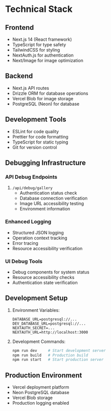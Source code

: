 # Technical Stack

## Frontend
- Next.js 14 (React framework)
- TypeScript for type safety
- TailwindCSS for styling
- NextAuth.js for authentication
- Next/Image for image optimization

## Backend
- Next.js API routes
- Drizzle ORM for database operations
- Vercel Blob for image storage
- PostgreSQL (Neon) for database

## Development Tools
- ESLint for code quality
- Prettier for code formatting
- TypeScript for static typing
- Git for version control

## Debugging Infrastructure

### API Debug Endpoints
1. `/api/debug/gallery`
   - Authentication status check
   - Database connection verification
   - Image URL accessibility testing
   - Environment information

### Enhanced Logging
- Structured JSON logging
- Operation context tracking
- Error tracing
- Resource accessibility verification

### UI Debug Tools
- Debug components for system status
- Resource accessibility checks
- Authentication state verification

## Development Setup
1. Environment Variables:
   ```
   DATABASE_URL=postgresql://...
   DEV_DATABASE_URL=postgresql://...
   NEXTAUTH_SECRET=...
   NEXTAUTH_URL=http://localhost:3000
   ```

2. Development Commands:
   ```bash
   npm run dev     # Start development server
   npm run build   # Production build
   npm run start   # Start production server
   ```

## Production Environment
- Vercel deployment platform
- Neon PostgreSQL database
- Vercel Blob storage
- Production logging enabled
